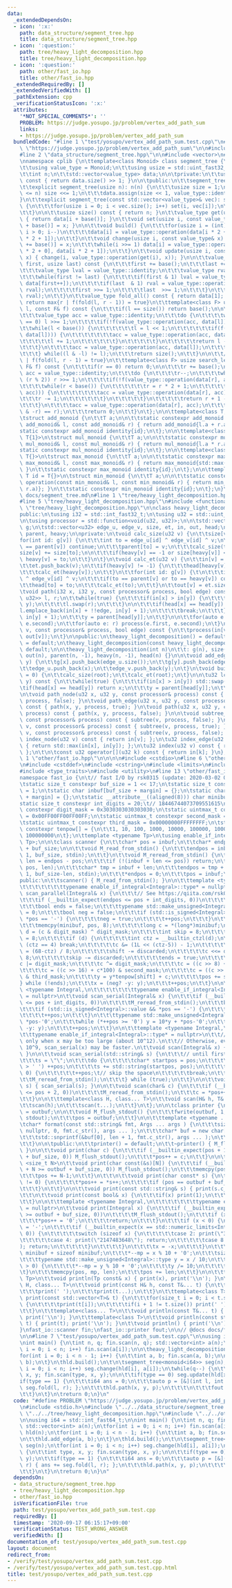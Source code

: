 ```yaml
---
data:
  _extendedDependsOn:
  - icon: ':x:'
    path: data_structure/segment_tree.hpp
    title: data_structure/segment_tree.hpp
  - icon: ':question:'
    path: tree/heavy_light_decomposition.hpp
    title: tree/heavy_light_decomposition.hpp
  - icon: ':question:'
    path: other/fast_io.hpp
    title: other/fast_io.hpp
  _extendedRequiredBy: []
  _extendedVerifiedWith: []
  _pathExtension: cpp
  _verificationStatusIcon: ':x:'
  attributes:
    '*NOT_SPECIAL_COMMENTS*': ''
    PROBLEM: https://judge.yosupo.jp/problem/vertex_add_path_sum
    links:
    - https://judge.yosupo.jp/problem/vertex_add_path_sum
  bundledCode: "#line 1 \"test/yosupo/vertex_add_path_sum.test.cpp\"\n#define PROBLEM\
    \ \"https://judge.yosupo.jp/problem/vertex_add_path_sum\"\n\n#include <stdio.h>\n\
    #line 2 \"data_structure/segment_tree.hpp\"\n\n#include <vector>\n#include <cstdint>\n\
    \nnamespace cplib {\n\ttemplate<class Monoid> class segment_tree {\n\tpublic:\n\
    \t\tusing value_type = Monoid;\n\t\tusing usize = std::uint_fast32_t;\n\n\tprivate:\n\
    \t\tint n;\n\t\tstd::vector<value_type> data;\n\n\tprivate:\n\t\tusize base()\
    \ const { return data.size() >> 1; }\n\n\tpublic:\n\t\tsegment_tree() = default;\n\
    \t\texplicit segment_tree(usize n): n(n) {\n\t\t\tusize size = 1;\n\t\t\twhile(size\
    \ <= n) size <<= 1;\n\t\t\tdata.assign(size << 1, value_type::identity);\n\t\t\
    }\n\t\texplicit segment_tree(const std::vector<value_type>& vec): segment_tree(vec.size())\
    \ {\n\t\t\tfor(usize i = 0; i < vec.size(); i++) set(i, vec[i]);\n\t\t\tbuild();\n\
    \t\t}\n\n\t\tusize size() const { return n; }\n\t\tvalue_type get(usize i) const\
    \ { return data[i + base()]; }\n\t\tvoid set(usize i, const value_type& x) { data[i\
    \ + base()] = x; }\n\n\t\tvoid build() {\n\t\t\tfor(usize i = (int)base() - 1;\
    \ i > 0; i--)\n\t\t\t\tdata[i] = value_type::operation(data[i * 2 + 0], data[i\
    \ * 2 + 1]);\n\t\t}\n\t\tvoid change(usize i, const value_type& x) {\n\t\t\tdata[i\
    \ += base()] = x;\n\t\t\twhile(i >>= 1) data[i] = value_type::operation(data[i\
    \ * 2 + 0], data[i * 2 + 1]);\n\t\t}\n\t\tvoid update(usize i, const value_type&\
    \ x) { change(i, value_type::operation(get(i), x)); }\n\n\t\tvalue_type fold(usize\
    \ first, usize last) const {\n\t\t\tfirst += base();\n\t\t\tlast += base();\n\n\
    \t\t\tvalue_type lval = value_type::identity;\n\t\t\tvalue_type rval = value_type::identity;\n\
    \t\t\twhile(first != last) {\n\t\t\t\tif(first & 1) lval = value_type::operation(lval,\
    \ data[first++]);\n\t\t\t\tif(last  & 1) rval = value_type::operation(data[--last],\
    \ rval);\n\t\t\t\tfirst >>= 1;\n\t\t\t\tlast  >>= 1;\n\t\t\t}\n\t\t\treturn value_type::operation(lval,\
    \ rval);\n\t\t}\n\t\tvalue_type fold_all() const { return data[1]; }\n\n\t\t//\
    \ return max{r | f(fold(l, r - 1)) = true}\n\t\ttemplate<class F> usize search_right(int\
    \ l, const F& f) const {\n\t\t\tif(l == size()) return base();\n\n\t\t\tl += base();\n\
    \t\t\tvalue_type acc = value_type::identity;\n\t\t\tdo {\n\t\t\t\twhile(l % 2\
    \ == 0) l >>= 1;\n\t\t\t\tif(!f(value_type::operation(acc, data[l]))) {\n\t\t\t\
    \t\twhile(l < base()) {\n\t\t\t\t\t\tl = l << 1;\n\t\t\t\t\t\tif(f(value_type::operation(acc,\
    \ data[l]))) {\n\t\t\t\t\t\t\tacc = value_type::operation(acc, data[l]);\n\t\t\
    \t\t\t\t\tl += 1;\n\t\t\t\t\t\t}\n\t\t\t\t\t}\n\t\t\t\t\treturn l - base();\n\t\
    \t\t\t}\n\t\t\t\tacc = value_type::operation(acc, data[l]);\n\t\t\t\tl += 1;\n\
    \t\t\t} while((l & -l) != l);\n\t\t\treturn size();\n\t\t}\n\n\t\t// return min{l\
    \ | f(fold(l, r - 1) = true}\n\t\ttemplate<class F> usize search_left(int r, const\
    \ F& f) const {\n\t\t\tif(r == 0) return 0;\n\n\t\t\tr += base();\n\t\t\tvalue_type\
    \ acc = value_type::identity;\n\t\t\tdo {\n\t\t\t\tr--;\n\t\t\t\twhile(r > 1 and\
    \ (r % 2)) r >>= 1;\n\t\t\t\tif(!f(value_type::operation(data[r], acc))) {\n\t\
    \t\t\t\twhile(r < base()) {\n\t\t\t\t\t\tr = r * 2 + 1;\n\t\t\t\t\t\tif(f(value_type::operation(data[r],\
    \ acc))) {\n\t\t\t\t\t\t\tacc = value_type::operation(data[r], acc);\n\t\t\t\t\
    \t\t\tr -= 1;\n\t\t\t\t\t\t}\n\t\t\t\t\t}\n\t\t\t\t\treturn r + 1 - base();\n\t\
    \t\t\t}\n\t\t\t\tacc = value_type::operation(data[r], acc);\n\t\t\t} while((r\
    \ & -r) == r);\n\t\t\treturn 0;\n\t\t}\n\t};\n\n\ttemplate<class T, T id = T{}>\n\
    \tstruct add_monoid {\n\t\tT a;\n\n\t\tstatic constexpr add_monoid operation(const\
    \ add_monoid& l, const add_monoid& r) { return add_monoid{l.a + r.a}; }\n\t\t\
    static constexpr add_monoid identity{id};\n\t};\n\n\ttemplate<class T, T id =\
    \ T{1}>\n\tstruct mul_monoid {\n\t\tT a;\n\n\t\tstatic constexpr mul_monoid operation(const\
    \ mul_monoid& l, const mul_monoid& r) { return mul_monoid{l.a * r.a}; }\n\t\t\
    static constexpr mul_monoid identity{id};\n\t};\n\n\ttemplate<class T, T id =\
    \ T{}>\n\tstruct max_monoid {\n\t\tT a;\n\n\t\tstatic constexpr max_monoid operation(const\
    \ max_monoid& l, const max_monoid& r) { return max_monoid{std::max(l.a, r.a)};\
    \ }\n\t\tstatic constexpr max_monoid identity{id};\n\t};\n\n\ttemplate<class T,\
    \ T id = T{}>\n\tstruct min_monoid {\n\t\tT a;\n\n\t\tstatic constexpr min_monoid\
    \ operation(const min_monoid& l, const min_monoid& r) { return min_monoid{std::min(l.a,\
    \ r.a)}; }\n\t\tstatic constexpr min_monoid identity{id};\n\t};\n}\n\n// @docs\
    \ docs/segment_tree.md\n#line 1 \"tree/heavy_light_decomposition.hpp\"\n\n\n\n\
    #line 5 \"tree/heavy_light_decomposition.hpp\"\n#include <functional>\n#line 7\
    \ \"tree/heavy_light_decomposition.hpp\"\n\nclass heavy_light_decomposition {\n\
    public:\n\tusing i32 = std::int_fast32_t;\n\tusing u32 = std::uint_fast32_t;\n\
    \n\tusing processor = std::function<void(u32, u32)>;\n\n\tstd::vector<std::vector<u32>>\
    \ g;\n\tstd::vector<u32> edge_u, edge_v, size, et, in, out, head;\n\tstd::vector<i32>\
    \ parent, heavy;\n\nprivate:\n\tvoid calc_size(u32 v) {\n\t\tsize[v] = 1;\n\t\t\
    for(int id: g[v]) {\n\t\t\tint to = edge_u[id] ^ edge_v[id] ^ v;\n\t\t\tif(to\
    \ == parent[v]) continue;\n\t\t\tparent[to] = v;\n\t\t\tcalc_size(to);\n\t\t\t\
    size[v] += size[to];\n\n\t\t\tif(heavy[v] == -1 or size[heavy[v]] < size[to])\
    \ heavy[v] = to;\n\t\t}\n\t}\n\tvoid calc_et(u32 v) {\n\t\tin[v] = et.size();\n\
    \t\tet.push_back(v);\n\t\tif(heavy[v] != -1) {\n\t\t\thead[heavy[v]] = head[v];\n\
    \t\t\tcalc_et(heavy[v]);\n\t\t}\n\t\tfor(int id: g[v]) {\t\n\t\t\tint to = edge_u[id]\
    \ ^ edge_v[id] ^ v;\n\t\t\tif(to == parent[v] or to == heavy[v]) continue;\n\t\
    \t\thead[to] = to;\n\t\t\tcalc_et(to);\n\t\t}\n\t\tout[v] = et.size();\n\t}\n\n\
    \tvoid path(i32 x, i32 y, const processor& process, bool edge) const {\n\t\tstd::vector<std::pair<u32,\
    \ u32>> l, r;\n\t\twhile(true) {\n\t\t\tif(in[x] > in[y]) {\n\t\t\t\tstd::swap(x,\
    \ y);\n\t\t\t\tl.swap(r);\n\t\t\t}\n\n\t\t\tif(head[x] == head[y]) {\n\t\t\t\t\
    l.emplace_back(in[x] + !!edge, in[y] + 1);\n\t\t\t\tbreak;\n\t\t\t}\n\t\t\tl.emplace_back(in[head[y]],\
    \ in[y] + 1);\n\t\t\ty = parent[head[y]];\n\t\t}\n\n\t\tfor(auto e: l) process(e.first,\
    \ e.second);\n\t\tfor(auto e: r) process(e.first, e.second);\n\t}\n\tvoid subtree(u32\
    \ v, const processor& process, bool edge) const {\n\t\tprocess(in[v] + !!edge,\
    \ out[v]);\n\t}\n\npublic:\n\theavy_light_decomposition() = default;\n\theavy_light_decomposition(heavy_light_decomposition&&)\
    \ = default;\n\theavy_light_decomposition(const heavy_light_decomposition &) =\
    \ default;\n\n\theavy_light_decomposition(int n)\n\t\t: g(n), size(n), in(n),\
    \ out(n), parent(n, -1), heavy(n, -1), head(n) {}\n\n\tvoid add_edge(int x, int\
    \ y) {\n\t\tg[x].push_back(edge_u.size());\n\t\tg[y].push_back(edge_v.size());\n\
    \t\tedge_u.push_back(x);\n\t\tedge_v.push_back(y);\n\t}\n\tvoid build(u32 root\
    \ = 0) {\n\t\tcalc_size(root);\n\t\tcalc_et(root);\n\t}\n\n\tu32 lca(u32 x, u32\
    \ y) const {\n\t\twhile(true) {\n\t\t\tif(in[x] > in[y]) std::swap(x, y);\n\t\t\
    \tif(head[x] == head[y]) return x;\n\t\t\ty = parent[head[y]];\n\t\t}\n\t}\n\t\
    \n\tvoid path_node(u32 x, u32 y, const processor& process) const { path(x, y,\
    \ process, false); }\n\tvoid path_edge(u32 x, u32 y, const processor& process)\
    \ const { path(x, y, process, true); }\n\tvoid path(u32 x, u32 y, const processor&\
    \ process) const { path(x, y, process, false); }\n\n\tvoid subtree_node(u32 v,\
    \ const processor& process) const { subtree(v, process, false); }\n\tvoid subtree_edge(u32\
    \ v, const processor& process) const { subtree(v, process, true); }\n\tvoid subtree(u32\
    \ v, const processor& process) const { subtree(v, process, false); }\n\n\tu32\
    \ index_node(u32 v) const { return in[v]; };\n\tu32 index_edge(u32 x, u32 y) const\
    \ { return std::max(in[x], in[y]); };\n\tu32 index(u32 v) const { return in[v];\
    \ };\n\t\n\tconst u32 operator[](u32 k) const { return in[k]; }\n};\n\n\n#line\
    \ 1 \"other/fast_io.hpp\"\n\n\n\n#include <cstdio>\n#line 6 \"other/fast_io.hpp\"\
    \n#include <cstddef>\n#include <cstring>\n#include <limits>\n#include <string>\n\
    #include <type_traits>\n#include <utility>\n#line 13 \"other/fast_io.hpp\"\n\n\
    namespace fast_io {\n\t// fast I/O by rsk0315 (update: 2020-03-02 01:10:54).\n\
    \tstatic size_t constexpr buf_size = 1 << 17;\n\tstatic size_t constexpr margin\
    \ = 1;\n\tstatic char inbuf[buf_size + margin] = {};\n\tstatic char outbuf[buf_size\
    \ + margin] = {};\n\tstatic __attribute__((aligned(8))) char minibuf[32];\n\t\
    static size_t constexpr int_digits = 20;\t// 18446744073709551615\n\tstatic uintmax_t\
    \ constexpr digit_mask = 0x3030303030303030;\n\tstatic uintmax_t constexpr first_mask\
    \ = 0x00FF00FF00FF00FF;\n\tstatic uintmax_t constexpr second_mask = 0x0000FFFF0000FFFF;\n\
    \tstatic uintmax_t constexpr third_mask = 0x00000000FFFFFFFF;\n\tstatic uintmax_t\
    \ constexpr tenpow[] = {\n\t\t1, 10, 100, 1000, 10000, 100000, 1000000, 10000000,\
    \ 100000000\n\t};\n\ttemplate <typename Tp>\n\tusing enable_if_integral = std::enable_if<std::is_integral<Tp>::value,\
    \ Tp>;\n\n\tclass scanner {\n\t\tchar* pos = inbuf;\n\t\tchar* endpos = inbuf\
    \ + buf_size;\n\n\t\tvoid M_read_from_stdin() {\n\t\t\tendpos = inbuf + fread(pos,\
    \ 1, buf_size, stdin);\n\t\t}\n\t\tvoid M_reread_from_stdin() {\n\t\t\tptrdiff_t\
    \ len = endpos - pos;\n\t\t\tif (!(inbuf + len <= pos)) return;\n\t\t\tmemcpy(inbuf,\
    \ pos, len);\n\t\t\tchar* tmp = inbuf + len;\n\t\t\tendpos = tmp + fread(tmp,\
    \ 1, buf_size-len, stdin);\n\t\t\t*endpos = 0;\n\t\t\tpos = inbuf;\n\t\t}\n\n\t\
    public:\n\t\tscanner() { M_read_from_stdin(); }\n\n\t\ttemplate <typename Integral,\n\
    \t\t\t\t\t\t\ttypename enable_if_integral<Integral>::type* = nullptr>\n\t\tvoid\
    \ scan_parallel(Integral& x) {\n\t\t\t// See https://qiita.com/rsk0315_h4x/items/17a9cb12e0de5fd918f4\n\
    \t\t\tif (__builtin_expect(endpos <= pos + int_digits, 0))\n\t\t\t\tM_reread_from_stdin();\n\
    \t\t\tbool ends = false;\n\t\t\ttypename std::make_unsigned<Integral>::type y\
    \ = 0;\n\t\t\tbool neg = false;\n\t\t\tif (std::is_signed<Integral>::value &&\
    \ *pos == '-') {\n\t\t\t\tneg = true;\n\t\t\t\t++pos;\n\t\t\t}\n\t\t\tdo {\n\t\
    \t\t\tmemcpy(minibuf, pos, 8);\n\t\t\t\tlong c = *(long*)minibuf;\n\t\t\t\tlong\
    \ d = (c & digit_mask) ^ digit_mask;\n\t\t\t\tint skip = 8;\n\t\t\t\tint shift\
    \ = 8;\n\t\t\t\tif (d) {\n\t\t\t\t\tint ctz = __builtin_ctzl(d);\n\t\t\t\t\tif\
    \ (ctz == 4) break;\n\t\t\t\t\tc &= (1L << (ctz-5)) - 1;\n\t\t\t\t\tint discarded\
    \ = (68-ctz) / 8;\n\t\t\t\t\tshift -= discarded;\n\t\t\t\t\tc <<= discarded *\
    \ 8;\n\t\t\t\t\tskip -= discarded;\n\t\t\t\t\tends = true;\n\t\t\t\t}\n\t\t\t\t\
    c |= digit_mask;\n\t\t\t\tc ^= digit_mask;\n\t\t\t\tc = ((c >> 8) + c*10) & first_mask;\n\
    \t\t\t\tc = ((c >> 16) + c*100) & second_mask;\n\t\t\t\tc = ((c >> 32) + c*10000)\
    \ & third_mask;\n\t\t\t\ty = y*tenpow[shift] + c;\n\t\t\t\tpos += skip;\n\t\t\t\
    } while (!ends);\n\t\t\tx = (neg? -y: y);\n\t\t\t++pos;\n\t\t}\n\n\t\ttemplate\
    \ <typename Integral,\n\t\t\t\t\t\t\ttypename enable_if_integral<Integral>::type*\
    \ = nullptr>\n\t\tvoid scan_serial(Integral& x) {\n\t\t\tif (__builtin_expect(endpos\
    \ <= pos + int_digits, 0))\n\t\t\t\tM_reread_from_stdin();\n\t\t\tbool neg = false;\n\
    \t\t\tif (std::is_signed<Integral>::value && *pos == '-') {\n\t\t\t\tneg = true;\n\
    \t\t\t\t++pos;\n\t\t\t}\n\t\t\ttypename std::make_unsigned<Integral>::type y =\
    \ *pos-'0';\n\t\t\twhile (*++pos >= '0') y = 10*y + *pos-'0';\n\t\t\tx = (neg?\
    \ -y: y);\n\t\t\t++pos;\n\t\t}\n\n\t\ttemplate <typename Integral,\n\t\t\t\t\t\
    \t\ttypename enable_if_integral<Integral>::type* = nullptr>\n\t\t// Use scan_parallel(x)\
    \ only when x may be too large (about 10^12).\n\t\t// Otherwise, even when x <=\
    \ 10^9, scan_serial(x) may be faster.\n\t\tvoid scan(Integral& x) { scan_parallel(x);\
    \ }\n\n\t\tvoid scan_serial(std::string& s) {\n\t\t\t// until first whitespace\n\
    \t\t\ts = \"\";\n\t\t\tdo {\n\t\t\t\tchar* startpos = pos;\n\t\t\t\twhile (*pos\
    \ > ' ') ++pos;\n\t\t\t\ts += std::string(startpos, pos);\n\t\t\t\tif (*pos !=\
    \ 0) {\n\t\t\t\t\t++pos;\t// skip the space\n\t\t\t\t\tbreak;\n\t\t\t\t}\n\t\t\
    \t\tM_reread_from_stdin();\n\t\t\t} while (true);\n\t\t}\n\n\t\tvoid scan(std::string&\
    \ s) { scan_serial(s); }\n\n\t\tvoid scan(char& c) {\n\t\t\tif (__builtin_expect(endpos\
    \ <= pos + 2, 0))\n\t\t\t\tM_reread_from_stdin();\n\t\t\tc = *pos++;\n\t\t\t++pos;\n\
    \t\t}\n\n\t\ttemplate<class H, class... T>\n\t\tvoid scan(H& h, T&... t) {\n\t\
    \t\tscan(h);\n\t\t\tscan(t...);\n\t\t}\n\t};\n\n\tclass printer {\n\t\tchar* pos\
    \ = outbuf;\n\n\t\tvoid M_flush_stdout() {\n\t\t\tfwrite(outbuf, 1, pos-outbuf,\
    \ stdout);\n\t\t\tpos = outbuf;\n\t\t}\n\n\t\ttemplate <typename ... Args>\n\t\
    \tchar* format(const std::string& fmt, Args ... args ) {\n\t\t\tsize_t len = std::snprintf(\
    \ nullptr, 0, fmt.c_str(), args ... );\n\t\t\tchar* buf = new char[len + 1];\n\
    \t\t\tstd::snprintf(&buf[0], len + 1, fmt.c_str(), args ... );\n\t\t\treturn std::move(buf);\n\
    \t\t}\n\n\tpublic:\n\t\tprinter() = default;\n\t\t~printer() { M_flush_stdout();\
    \ }\n\n\t\tvoid print(char c) {\n\t\t\tif (__builtin_expect(pos + 1 >= outbuf\
    \ + buf_size, 0)) M_flush_stdout();\n\t\t\t*pos++ = c;\n\t\t}\n\n\t\ttemplate\
    \ <size_t N>\n\t\tvoid print(char const(&s)[N]) {\n\t\t\tif (__builtin_expect(pos\
    \ + N >= outbuf + buf_size, 0)) M_flush_stdout();\n\t\t\tmemcpy(pos, s, N-1);\n\
    \t\t\tpos += N-1;\n\t\t}\n\t\t\n\t\tvoid print(char const* s) {\n\t\t\twhile (*s\
    \ != 0) {\n\t\t\t\t*pos++ = *s++;\n\t\t\t\tif (pos == outbuf + buf_size) M_flush_stdout();\n\
    \t\t\t}\n\t\t}\n\n\t\tvoid print(const std::string& s) { print(s.c_str()); }\n\
    \t\t\n\t\tvoid print(const bool& x) {\n\t\t\tif(x) print(1);\n\t\t\telse print(0);\n\
    \t\t}\n\n\t\ttemplate <typename Integral,\n\t\t\t\t\t\t\ttypename enable_if_integral<Integral>::type*\
    \ = nullptr>\n\t\tvoid print(Integral x) {\n\t\t\tif (__builtin_expect(pos + int_digits\
    \ >= outbuf + buf_size, 0))\n\t\t\t\tM_flush_stdout();\n\t\t\tif (x == 0) {\n\t\
    \t\t\t*pos++ = '0';\n\t\t\t\treturn;\n\t\t\t}\n\t\t\tif (x < 0) {\n\t\t\t\t*pos++\
    \ = '-';\n\t\t\t\tif (__builtin_expect(x == std::numeric_limits<Integral>::min(),\
    \ 0)) {\n\t\t\t\t\tswitch (sizeof x) {\n\t\t\t\t\tcase 2: print(\"32768\"); return;\n\
    \t\t\t\t\tcase 4: print(\"2147483648\"); return;\n\t\t\t\t\tcase 8: print(\"9223372036854775808\"\
    ); return;\n\t\t\t\t\t}\n\t\t\t\t}\n\t\t\t\tx = -x;\n\t\t\t}\n\t\t\tchar* mp =\
    \ minibuf + sizeof minibuf;\n\t\t\t*--mp = x % 10 + '0';\n\t\t\tsize_t len = 1;\n\
    \t\t\ttypename std::make_unsigned<Integral>::type y = x / 10;\n\t\t\twhile (y\
    \ > 0) {\n\t\t\t\t*--mp = y % 10 + '0';\n\t\t\t\ty /= 10;\n\t\t\t\t++len;\n\t\t\
    \t}\n\t\t\tmemcpy(pos, mp, len);\n\t\t\tpos += len;\n\t\t}\n\n\t\ttemplate <typename\
    \ Tp>\n\t\tvoid println(Tp const& x) { print(x), print('\\n'); }\n\t\t\n\t\ttemplate<class\
    \ H, class... T>\n\t\tvoid print(const H& h, const T&... t) {\n\t\t\tprint(h);\n\
    \t\t\tprint(' ');\n\t\t\tprint(t...);\n\t\t}\n\t\ttemplate<class T>\n\t\tvoid\
    \ print(const std::vector<T>& t) {\n\t\t\tfor(size_t i = 0; i < t.size(); i++)\
    \ {\n\t\t\t\tprint(t[i]);\n\t\t\t\tif(i + 1 != t.size()) print(' ');\n\t\t\t}\n\
    \t\t}\n\t\ttemplate<class... T>\n\t\tvoid println(const T&... t) { print(t...);\
    \ print('\\n'); }\n\t\ttemplate<class T>\n\t\tvoid println(const std::vector<T>&\
    \ t) { print(t); print('\\n'); }\n\t\tvoid println() { print('\\n'); }\n\t};\n\
    }\nfast_io::scanner fin;\nfast_io::printer fout;\n\n// @docs docs/fast_io.md\n\
    \n\n#line 7 \"test/yosupo/vertex_add_path_sum.test.cpp\"\n\nusing i64 = std::int_fast64_t;\n\
    \nint main() {\n\tint n, q; fin.scan(n, q); std::vector<int> a(n);\n\tfor(int\
    \ i = 0; i < n; i++) fin.scan(a[i]);\n\n\theavy_light_decomposition hld(n);\n\t\
    for(int i = 0; i < n - 1; i++) {\n\t\tint a, b; fin.scan(a, b);\n\n\t\thld.add_edge(a,\
    \ b);\n\t}\n\thld.build();\n\t\n\tsegment_tree<monoid<i64>> seg(n);\n\tfor(int\
    \ i = 0; i < n; i++) seg.change(hld[i], a[i]);\n\twhile(q--) {\n\t\tint type,\
    \ x, y; fin.scan(type, x, y);\n\n\t\tif(type == 0) seg.update(hld[x], y);\n\t\t\
    if(type == 1) {\n\t\t\ti64 ans = 0;\n\t\t\tauto p = [&](int l, int r) { ans +=\
    \ seg.fold(l, r); };\n\t\t\thld.path(x, y, p);\n\t\t\t\n\t\t\tfout.println(ans);\n\
    \t\t}\n\t}\n\treturn 0;\n}\n"
  code: "#define PROBLEM \"https://judge.yosupo.jp/problem/vertex_add_path_sum\"\n\
    \n#include <stdio.h>\n#include \"../../data_structure/segment_tree.hpp\"\n#include\
    \ \"../../tree/heavy_light_decomposition.hpp\"\n#include \"../../other/fast_io.hpp\"\
    \n\nusing i64 = std::int_fast64_t;\n\nint main() {\n\tint n, q; fin.scan(n, q);\
    \ std::vector<int> a(n);\n\tfor(int i = 0; i < n; i++) fin.scan(a[i]);\n\n\theavy_light_decomposition\
    \ hld(n);\n\tfor(int i = 0; i < n - 1; i++) {\n\t\tint a, b; fin.scan(a, b);\n\
    \n\t\thld.add_edge(a, b);\n\t}\n\thld.build();\n\t\n\tsegment_tree<monoid<i64>>\
    \ seg(n);\n\tfor(int i = 0; i < n; i++) seg.change(hld[i], a[i]);\n\twhile(q--)\
    \ {\n\t\tint type, x, y; fin.scan(type, x, y);\n\n\t\tif(type == 0) seg.update(hld[x],\
    \ y);\n\t\tif(type == 1) {\n\t\t\ti64 ans = 0;\n\t\t\tauto p = [&](int l, int\
    \ r) { ans += seg.fold(l, r); };\n\t\t\thld.path(x, y, p);\n\t\t\t\n\t\t\tfout.println(ans);\n\
    \t\t}\n\t}\n\treturn 0;\n}\n"
  dependsOn:
  - data_structure/segment_tree.hpp
  - tree/heavy_light_decomposition.hpp
  - other/fast_io.hpp
  isVerificationFile: true
  path: test/yosupo/vertex_add_path_sum.test.cpp
  requiredBy: []
  timestamp: '2020-09-17 06:15:17+09:00'
  verificationStatus: TEST_WRONG_ANSWER
  verifiedWith: []
documentation_of: test/yosupo/vertex_add_path_sum.test.cpp
layout: document
redirect_from:
- /verify/test/yosupo/vertex_add_path_sum.test.cpp
- /verify/test/yosupo/vertex_add_path_sum.test.cpp.html
title: test/yosupo/vertex_add_path_sum.test.cpp
---
```

